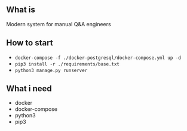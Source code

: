 ## What is

Modern system for manual Q&A engineers

## How to start

- `docker-compose -f ./docker-postgresql/docker-compose.yml up -d`
- `pip3 install -r ./requirements/base.txt`
- `python3 manage.py runserver`

## What i need

- docker
- docker-compose
- python3
- pip3

